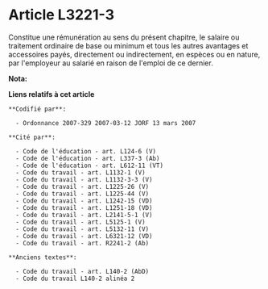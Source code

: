 # Article L3221-3

Constitue une rémunération au sens du présent chapitre, le salaire ou traitement ordinaire de base ou minimum et tous les
autres avantages et accessoires payés, directement ou indirectement, en espèces ou en nature, par l'employeur au salarié en
raison de l'emploi de ce dernier.

**Nota:**



**Liens relatifs à cet article**

	**Codifié par**:

	  - Ordonnance 2007-329 2007-03-12 JORF 13 mars 2007

	**Cité par**:

	  - Code de l'éducation - art. L124-6 (V)
	  - Code de l'éducation - art. L337-3 (Ab)
	  - Code de l'éducation - art. L612-11 (VT)
	  - Code du travail - art. L1132-1 (V)
	  - Code du travail - art. L1132-3-3 (V)
	  - Code du travail - art. L1225-26 (V)
	  - Code du travail - art. L1225-44 (V)
	  - Code du travail - art. L1242-15 (VD)
	  - Code du travail - art. L1251-18 (VD)
	  - Code du travail - art. L2141-5-1 (V)
	  - Code du travail - art. L5125-1 (V)
	  - Code du travail - art. L5132-11 (V)
	  - Code du travail - art. L6321-12 (VD)
	  - Code du travail - art. R2241-2 (Ab)

	**Anciens textes**:

	  - Code du travail - art. L140-2 (AbD)
	  - Code du travail L140-2 alinéa 2
